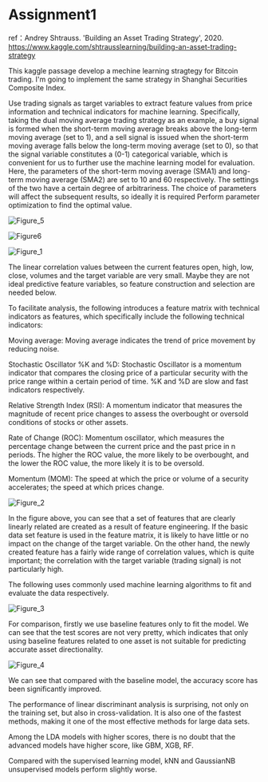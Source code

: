 # Assignment1

ref：Andrey Shtrauss. 'Building an Asset Trading Strategy', 2020.
https://www.kaggle.com/shtrausslearning/building-an-asset-trading-strategy

This kaggle passage develop a mechine learning stragtegy for Bitcoin trading. I'm going to implement the same strategy in Shanghai Securities Composite Index.

Use trading signals as target variables to extract feature values from price information and technical indicators for machine learning. Specifically, taking the dual moving average trading strategy as an example, a buy signal is formed when the short-term moving average breaks above the long-term moving average (set to 1), and a sell signal is issued when the short-term moving average falls below the long-term moving average (set to 0), so that the signal variable constitutes a (0-1) categorical variable, which is convenient for us to further use the machine learning model for evaluation. Here, the parameters of the short-term moving average (SMA1) and long-term moving average (SMA2) are set to 10 and 60 respectively. The settings of the two have a certain degree of arbitrariness. The choice of parameters will affect the subsequent results, so ideally it is required Perform parameter optimization to find the optimal value.

![Figure_5](https://user-images.githubusercontent.com/78809297/111138773-4ea8dc80-85bb-11eb-87a1-e921c247b912.png)

![Figure6](https://user-images.githubusercontent.com/78809297/111138790-523c6380-85bb-11eb-8257-6f1a9c3603d0.png)

![Figure_1](https://user-images.githubusercontent.com/78809297/111138807-56688100-85bb-11eb-95b5-482ba17843fc.png)

The linear correlation values between the current features open, high, low, close, volumes and the target variable are very small. Maybe they are not ideal predictive feature variables, so feature construction and selection are needed below.

To facilitate analysis, the following introduces a feature matrix with technical indicators as features, which specifically include the following technical indicators:

Moving average: Moving average indicates the trend of price movement by reducing noise.

Stochastic Oscillator %K and %D: Stochastic Oscillator is a momentum indicator that compares the closing price of a particular security with the price range within a certain period of time. %K and %D are slow and fast indicators respectively.

Relative Strength Index (RSI): A momentum indicator that measures the magnitude of recent price changes to assess the overbought or oversold conditions of stocks or other assets.

Rate of Change (ROC): Momentum oscillator, which measures the percentage change between the current price and the past price in n periods. The higher the ROC value, the more likely to be overbought, and the lower the ROC value, the more likely it is to be oversold.

Momentum (MOM): The speed at which the price or volume of a security accelerates; the speed at which prices change.

![Figure_2](https://user-images.githubusercontent.com/78809297/111138834-5cf6f880-85bb-11eb-8376-b21c994d0d81.png)

In the figure above, you can see that a set of features that are clearly linearly related are created as a result of feature engineering. If the basic data set feature is used in the feature matrix, it is likely to have little or no impact on the change of the target variable. On the other hand, the newly created feature has a fairly wide range of correlation values, which is quite important; the correlation with the target variable (trading signal) is not particularly high.

The following uses commonly used machine learning algorithms to fit and evaluate the data respectively.

![Figure_3](https://user-images.githubusercontent.com/78809297/111137631-fd4c1d80-85b9-11eb-9f69-dd6a514e08aa.png)

For comparison, firstly we use baseline features only to fit the model. We can see that the test scores are not very pretty, which indicates that only using baseline features related to one asset is not suitable for predicting accurate asset directionality.

![Figure_4](https://user-images.githubusercontent.com/78809297/111137645-01783b00-85ba-11eb-9c45-b88197ad4d87.png)

We can see that compared with the baseline model, the accuracy score has been significantly improved.

The performance of linear discriminant analysis is surprising, not only on the training set, but also in cross-validation. It is also one of the fastest methods, making it one of the most effective methods for large data sets.

Among the LDA models with higher scores, there is no doubt that the advanced models have higher score, like GBM, XGB, RF.

Compared with the supervised learning model, kNN and GaussianNB unsupervised models perform slightly worse.



